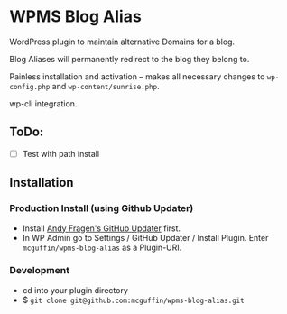 WPMS Blog Alias
===============

WordPress plugin to maintain alternative Domains for a blog.

Blog Aliases will permanently redirect to the blog they belong to.

Painless installation and activation – makes all necessary changes to `wp-config.php` and `wp-content/sunrise.php`.

wp-cli integration.

ToDo:
-----
 - [ ] Test with path install

Installation
------------

### Production Install (using Github Updater)
 - Install [Andy Fragen's GitHub Updater](https://github.com/afragen/github-updater) first.
 - In WP Admin go to Settings / GitHub Updater / Install Plugin. Enter `mcguffin/wpms-blog-alias` as a Plugin-URI.

### Development
 - cd into your plugin directory
 - $ `git clone git@github.com:mcguffin/wpms-blog-alias.git`

